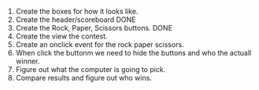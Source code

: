 1. Create the boxes for how it looks like.
2. Create the header/scoreboard DONE
3. Create the Rock, Paper, Scissors buttons. DONE
4. Create the view the contest.
5. Create an onclick event for the rock paper scissors.
6. When click the buttonm we need to hide the buttons and who the actuall winner.
7. Figure out what the computer is going to pick.
8. Compare results and figure out who wins.
